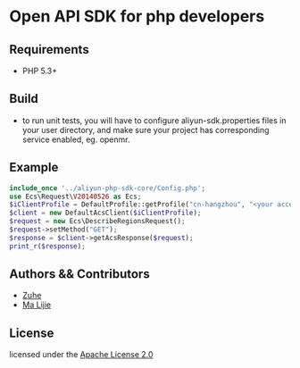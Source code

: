 # Open API SDK for php developers
## Requirements
- PHP 5.3+
## Build
- to run unit tests, you will have to configure aliyun-sdk.properties files in your user directory, and make sure your project has corresponding service enabled, eg. openmr.
## Example
```php
include_once '../aliyun-php-sdk-core/Config.php';
use Ecs\Request\V20140526 as Ecs;
$iClientProfile = DefaultProfile::getProfile("cn-hangzhou", "<your accessKey>", "<your accessSecret>");
$client = new DefaultAcsClient($iClientProfile);
$request = new Ecs\DescribeRegionsRequest();
$request->setMethod("GET");
$response = $client->getAcsResponse($request);
print_r($response);
```
## Authors && Contributors
- [Zuhe]()
- [Ma Lijie](https://github.com/malijiefoxmail)
## License
licensed under the [Apache License 2.0](https://www.apache.org/licenses/LICENSE-2.0.html)
